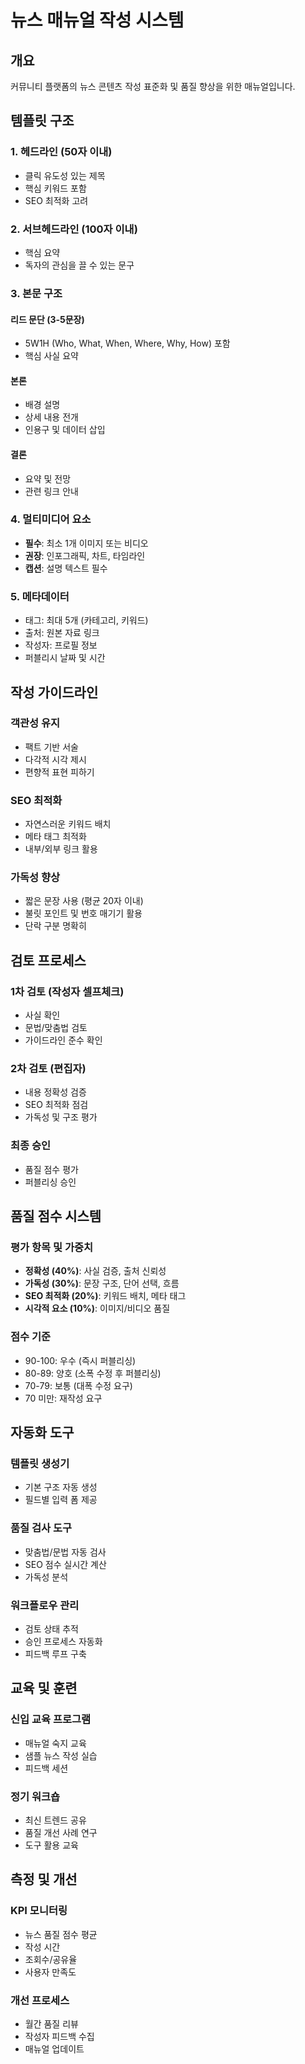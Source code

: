 # 뉴스 매뉴얼 작성 시스템

## 개요
커뮤니티 플랫폼의 뉴스 콘텐츠 작성 표준화 및 품질 향상을 위한 매뉴얼입니다.

## 템플릿 구조

### 1. 헤드라인 (50자 이내)
- 클릭 유도성 있는 제목
- 핵심 키워드 포함
- SEO 최적화 고려

### 2. 서브헤드라인 (100자 이내)
- 핵심 요약
- 독자의 관심을 끌 수 있는 문구

### 3. 본문 구조
#### 리드 문단 (3-5문장)
- 5W1H (Who, What, When, Where, Why, How) 포함
- 핵심 사실 요약

#### 본론
- 배경 설명
- 상세 내용 전개
- 인용구 및 데이터 삽입

#### 결론
- 요약 및 전망
- 관련 링크 안내

### 4. 멀티미디어 요소
- **필수**: 최소 1개 이미지 또는 비디오
- **권장**: 인포그래픽, 차트, 타임라인
- **캡션**: 설명 텍스트 필수

### 5. 메타데이터
- 태그: 최대 5개 (카테고리, 키워드)
- 출처: 원본 자료 링크
- 작성자: 프로필 정보
- 퍼블리시 날짜 및 시간

## 작성 가이드라인

### 객관성 유지
- 팩트 기반 서술
- 다각적 시각 제시
- 편향적 표현 피하기

### SEO 최적화
- 자연스러운 키워드 배치
- 메타 태그 최적화
- 내부/외부 링크 활용

### 가독성 향상
- 짧은 문장 사용 (평균 20자 이내)
- 불릿 포인트 및 번호 매기기 활용
- 단락 구분 명확히

## 검토 프로세스

### 1차 검토 (작성자 셀프체크)
- 사실 확인
- 문법/맞춤법 검토
- 가이드라인 준수 확인

### 2차 검토 (편집자)
- 내용 정확성 검증
- SEO 최적화 점검
- 가독성 및 구조 평가

### 최종 승인
- 품질 점수 평가
- 퍼블리싱 승인

## 품질 점수 시스템

### 평가 항목 및 가중치
- **정확성 (40%)**: 사실 검증, 출처 신뢰성
- **가독성 (30%)**: 문장 구조, 단어 선택, 흐름
- **SEO 최적화 (20%)**: 키워드 배치, 메타 태그
- **시각적 요소 (10%)**: 이미지/비디오 품질

### 점수 기준
- 90-100: 우수 (즉시 퍼블리싱)
- 80-89: 양호 (소폭 수정 후 퍼블리싱)
- 70-79: 보통 (대폭 수정 요구)
- 70 미만: 재작성 요구

## 자동화 도구

### 템플릿 생성기
- 기본 구조 자동 생성
- 필드별 입력 폼 제공

### 품질 검사 도구
- 맞춤법/문법 자동 검사
- SEO 점수 실시간 계산
- 가독성 분석

### 워크플로우 관리
- 검토 상태 추적
- 승인 프로세스 자동화
- 피드백 루프 구축

## 교육 및 훈련

### 신입 교육 프로그램
- 매뉴얼 숙지 교육
- 샘플 뉴스 작성 실습
- 피드백 세션

### 정기 워크숍
- 최신 트렌드 공유
- 품질 개선 사례 연구
- 도구 활용 교육

## 측정 및 개선

### KPI 모니터링
- 뉴스 품질 점수 평균
- 작성 시간
- 조회수/공유율
- 사용자 만족도

### 개선 프로세스
- 월간 품질 리뷰
- 작성자 피드백 수집
- 매뉴얼 업데이트